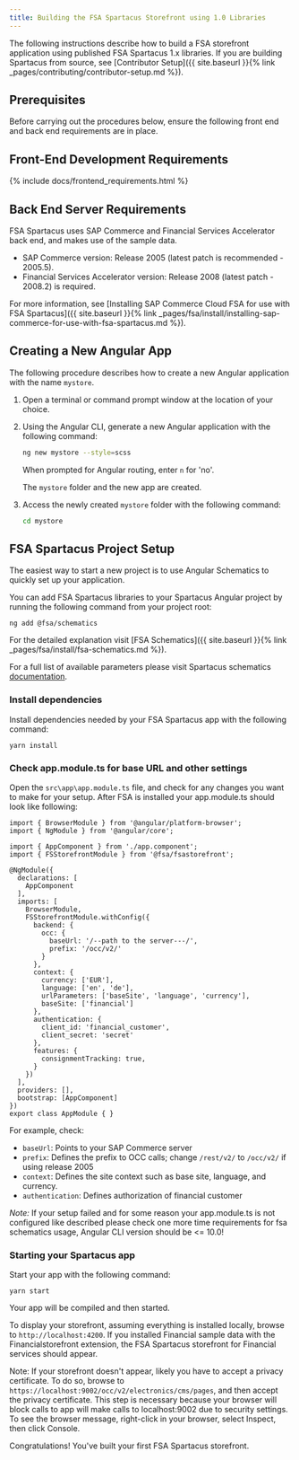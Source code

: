 ```yaml
---
title: Building the FSA Spartacus Storefront using 1.0 Libraries
---
```


The following instructions describe how to build a FSA storefront application using published FSA Spartacus 1.x libraries. If you are building Spartacus from source, see [Contributor Setup]({{ site.baseurl }}{% link _pages/contributing/contributor-setup.md %}).

## Prerequisites

Before carrying out the procedures below, ensure the following front end and back end requirements are in place.

## Front-End Development Requirements

{% include docs/frontend_requirements.html %}

## Back End Server Requirements

FSA Spartacus uses SAP Commerce and Financial Services Accelerator back end, and makes use of the sample data.

- SAP Commerce version: Release 2005 (latest patch is recommended - 2005.5).
- Financial Services Accelerator version: Release 2008 (latest patch - 2008.2) is required.

For more information, see [Installing SAP Commerce Cloud FSA for use with FSA Spartacus]({{ site.baseurl }}{% link _pages/fsa/install/installing-sap-commerce-for-use-with-fsa-spartacus.md %}). 

## Creating a New Angular App

The following procedure describes how to create a new Angular application with the name `mystore`.

1. Open a terminal or command prompt window at the location of your choice.
1. Using the Angular CLI, generate a new Angular application with the following command:

   ```bash
   ng new mystore --style=scss
   ```

   When prompted for Angular routing, enter `n` for 'no'.

   The `mystore` folder and the new app are created.

1. Access the newly created `mystore` folder with the following command:

     ```bash
     cd mystore
     ```

## FSA Spartacus Project Setup

The easiest way to start a new project is to use Angular Schematics to quickly set up your application. 

You can add FSA Spartacus libraries to your Spartacus Angular project by running the following command from your project root:

```shell
ng add @fsa/schematics
```

For the detailed explanation visit [FSA Schematics]({{ site.baseurl }}{% link _pages/fsa/install/fsa-schematics.md %}).

For a full list of available parameters please visit Spartacus schematics [documentation](https://github.com/SAP/spartacus/tree/develop/projects/schematics).


### Install dependencies ###  

Install dependencies needed by your FSA Spartacus app with the following command:

```
yarn install
```

### Check app.module.ts for base URL and other settings ###

Open the `src\app\app.module.ts` file, and check for any changes you want to make for your setup. 
After FSA is installed your app.module.ts should look like following:
```
import { BrowserModule } from '@angular/platform-browser';
import { NgModule } from '@angular/core';

import { AppComponent } from './app.component';
import { FSStorefrontModule } from '@fsa/fsastorefront';

@NgModule({
  declarations: [
    AppComponent
  ],
  imports: [
    BrowserModule,
    FSStorefrontModule.withConfig({
      backend: {
        occ: {
          baseUrl: '/--path to the server---/',
          prefix: '/occ/v2/'
        }
      },
      context: {
        currency: ['EUR'],
        language: ['en', 'de'],
        urlParameters: ['baseSite', 'language', 'currency'],
        baseSite: ['financial']
      },
      authentication: {
        client_id: 'financial_customer',
        client_secret: 'secret'
      },
      features: {
        consignmentTracking: true,
      }
    })
  ],
  providers: [],
  bootstrap: [AppComponent]
})
export class AppModule { }
```

For example, check:
- `baseUrl`: Points to your SAP Commerce server
- `prefix`: Defines the prefix to OCC calls; change `/rest/v2/` to `/occ/v2/` if using release 2005
- `context`: Defines the site context such as base site, language, and currency.
- `authentication`: Defines authorization of financial customer
 
*Note:* If your setup failed and for some reason your app.module.ts is not configured like described please check one more time requirements for fsa schematics usage, Angular CLI version should be <= 10.0!

### Starting your Spartacus app ###  

Start your app with the following command:

```
yarn start
```

Your app will be compiled and then started.

To display your storefront, assuming everything is installed locally, browse to `http://localhost:4200`. If you installed Financial sample data with the Financialstorefront extension, the FSA Spartacus storefront for Financial services should appear.

Note: If your storefront doesn't appear, likely you have to accept a privacy certificate. To do so, browse to `https://localhost:9002/occ/v2/electronics/cms/pages`, and then accept the privacy certificate. This step is necessary because your browser will block calls to app will make calls to localhost:9002 due to security settings. To see the browser message, right-click in your browser, select Inspect, then click Console.


Congratulations! You've built your first FSA Spartacus storefront.


